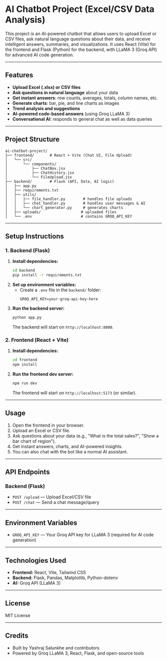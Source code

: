 # AI Chatbot Project (Excel/CSV Data Analysis)

This project is an AI-powered chatbot that allows users to upload Excel or CSV files, ask natural language questions about their data, and receive intelligent answers, summaries, and visualizations. It uses React (Vite) for the frontend and Flask (Python) for the backend, with LLaMA 3 (Groq API) for advanced AI code generation.

---

## Features

- **Upload Excel (.xlsx) or CSV files**
- **Ask questions in natural language** about your data
- **Get instant answers**: row counts, averages, totals, column names, etc.
- **Generate charts**: bar, pie, and line charts as images
- **Trend analysis and suggestions**
- **AI-powered code-based answers** (using Groq LLaMA 3)
- **Conversational AI**: responds to general chat as well as data queries

---

## Project Structure

```
ai-chatbot-project/
├── frontend/       # React + Vite (Chat UI, File Upload)
│   └── src/
│       └── components/
│           ├── ChatBox.jsx
│           ├── ChatHistory.jsx
│           └── FileUpload.jsx
├── backend/        # Flask (API, Data, AI logic)
│   ├── app.py
│   ├── requirements.txt
│   ├── utils/
│   │   ├── file_handler.py        # handles file uploads
│   │   ├── chat_handler.py        # handles user messages & AI
│   │   └── chart_generator.py     # generates charts
│   ├── uploads/                  # uploaded files
│   └── .env                      # contains GROQ_API_KEY
```

---

## Setup Instructions

### 1. Backend (Flask)

1. **Install dependencies:**
   ```zsh
   cd backend
   pip install -r requirements.txt
   ```
2. **Set up environment variables:**
   - Create a `.env` file in the `backend/` folder:
     ```env
     GROQ_API_KEY=your-groq-api-key-here
     ```
3. **Run the backend server:**
   ```zsh
   python app.py
   ```
   The backend will start on `http://localhost:8000`.

### 2. Frontend (React + Vite)

1. **Install dependencies:**
   ```zsh
   cd frontend
   npm install
   ```
2. **Run the frontend dev server:**
   ```zsh
   npm run dev
   ```
   The frontend will start on `http://localhost:5173` (or similar).

---

## Usage

1. Open the frontend in your browser.
2. Upload an Excel or CSV file.
3. Ask questions about your data (e.g., "What is the total sales?", "Show a bar chart of region").
4. Get instant answers, charts, and AI-powered insights.
5. You can also chat with the bot like a normal AI assistant.

---

## API Endpoints

### Backend (Flask)
- `POST /upload` — Upload Excel/CSV file
- `POST /chat` — Send a chat message/query

---

## Environment Variables

- `GROQ_API_KEY` — Your Groq API key for LLaMA 3 (required for AI code generation)

---

## Technologies Used
- **Frontend:** React, Vite, Tailwind CSS
- **Backend:** Flask, Pandas, Matplotlib, Python-dotenv
- **AI:** Groq API (LLaMA 3)

---

## License

MIT License

---

## Credits

- Built by Yashraj Salunkhe and contributors
- Powered by Groq LLaMA 3, React, Flask, and open-source tools
